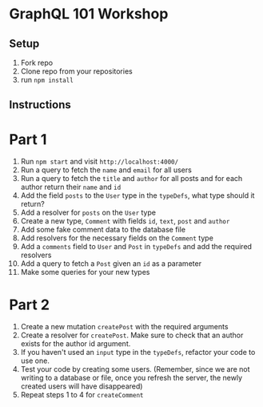# GraphQL 101 Workshop

## Setup

1. Fork repo
2. Clone repo from your repositories
3. run `npm install`

## Instructions

# Part 1

1. Run `npm start` and visit `http://localhost:4000/`
2. Run a query to fetch the `name` and `email` for all users
3. Run a query to fetch the `title` and `author` for all posts and for each author return their `name` and `id`
4. Add the field `posts` to the `User` type in the `typeDefs`, what type should it return?
5. Add a resolver for `posts` on the `User` type
6. Create a new type, `Comment` with fields `id`, `text`, `post` and `author`
7. Add some fake comment data to the database file
8. Add resolvers for the necessary fields on the `Comment` type
9. Add a `comments` field to `User` and `Post` in `typeDefs` and add the required resolvers
10. Add a query to fetch a `Post` given an `id` as a parameter
11. Make some queries for your new types

# Part 2

1. Create a new mutation `createPost` with the required arguments
2. Create a resolver for `createPost`. Make sure to check that an author exists for the author id argument.
3. If you haven't used an `input` type in the `typeDefs`, refactor your code to use one.
4. Test your code by creating some users. (Remember, since we are not writing to a database or file, once you refresh the server, the newly created users will have disappeared)
5. Repeat steps 1 to 4 for `createComment`
